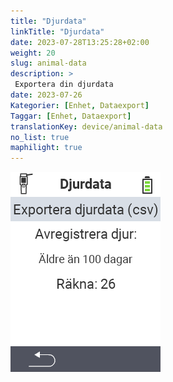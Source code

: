 ```yaml
---
title: "Djurdata"
linkTitle: "Djurdata"
date: 2023-07-28T13:25:28+02:00
weight: 20
slug: animal-data
description: >
 Exportera din djurdata
date: 2023-07-26
Kategorier: [Enhet, Dataexport]
Taggar: [Enhet, Dataexport]
translationKey: device/animal-data
no_list: true
maphilight: true
---
```

<img src="animal-data.png" alt="VitalControl Datahantering" title="Datahantering" usemap="#workmap" class="maphilight" />

<map name="workmap">
  <area shape="rect" coords="2,40,238,80" alt="Exportera djurdata (csv)" title="Exportera din djurdata&#10;Mus klick: öppna dokumentation" href="/sv/docs/data-export/usb-drive/">

  <area shape="rect" coords="2,80,238,200" alt="Avregistrera djur" title="Ange åldern från vilken djur ska avregistreras&#10;Mus klick: öppna dokumentation" href="/sv/docs/device/data-management/animal-data/unregister-animal/">

  <area shape="rect" coords="2,282,120,319" alt="Tillbaka" title="All information och instruktioner för att exportera djurdata finns här&#10;Mus klick: öppna dokumentation" href="/sv/docs/device/data-management/">
</map>
